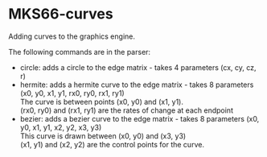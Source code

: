 # MKS66-curves
Adding curves to the graphics engine.

The following commands are in the parser:
- circle: adds a circle to the edge matrix - takes 4 parameters (cx, cy, cz, r)
- hermite: adds a hermite curve to the edge matrix - takes 8 parameters (x0, y0, x1, y1, rx0, ry0, rx1, ry1)  
The curve is between points (x0, y0) and (x1, y1).  
(rx0, ry0) and (rx1, ry1) are the rates of change at each endpoint
- bezier: adds a bezier curve to the edge matrix - takes 8 parameters (x0, y0, x1, y1, x2, y2, x3, y3)  
This curve is drawn between (x0, y0) and (x3, y3)  
(x1, y1) and (x2, y2) are the control points for the curve.
